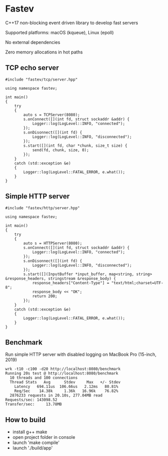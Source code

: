 # Fastev
C++17 non-blocking event driven library to develop fast servers

Supported platforms: macOS (kqueue), Linux (epoll)

No external dependencies

Zero memory allocations in hot paths


## TCP echo server

```cp
#include "fastev/tcp/server.hpp"

using namespace fastev;

int main()
{
    try
    {
        auto s = TCPServer(8080);
        s.onConnect([](int fd, struct sockaddr &addr) {
            Logger::log(LogLevel::INFO, "connected");
        });
        s.onDisonnect([](int fd) {
            Logger::log(LogLevel::INFO, "disconnected");
        });
        s.start([](int fd, char *chunk, size_t size) {
            send(fd, chunk, size, 0);
        });
    }
    catch (std::exception &e)
    {
        Logger::log(LogLevel::FATAL_ERROR, e.what());
    }
}
```

## Simple HTTP server

```cp
#include "fastev/http/server.hpp"

using namespace fastev;

int main()
{
    try
    {
        auto s = HTTPServer(8080);
        s.onConnect([](int fd, struct sockaddr &addr) {
            Logger::log(LogLevel::INFO, "connected");
        });
        s.onDisonnect([](int fd) {
            Logger::log(LogLevel::INFO, "disconnected");
        });
        s.start([](InputBuffer *input_buffer, map<string, string> &response_headers, stringstream &response_body) {
            response_headers["Content-Type"] = "text/html;charset=UTF-8";
            response_body << "OK";
            return 200;
        });
    }
    catch (std::exception &e)
    {
        Logger::log(LogLevel::FATAL_ERROR, e.what());
    }
}
```

## Benchmark
Run simple HTTP server with disabled logging on MacBook Pro (15-inch, 2019)

```
wrk -t10 -c100 -d20 http://localhost:8080/benchmark
Running 20s test @ http://localhost:8080/benchmark
  10 threads and 100 connections
  Thread Stats   Avg      Stdev     Max   +/- Stdev
    Latency   694.11us  106.66us   2.12ms   80.81%
    Req/Sec    14.38k     1.36k   16.96k    76.82%
  2876233 requests in 20.10s, 277.04MB read
Requests/sec: 143098.52
Transfer/sec:     13.78MB
```

## How to build
- install g++ make
- open project folder in console
- launch 'make compile'
- launch './build/app'